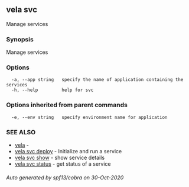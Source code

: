 ## vela svc

Manage services

### Synopsis

Manage services

### Options

```
  -a, --app string   specify the name of application containing the services
  -h, --help         help for svc
```

### Options inherited from parent commands

```
  -e, --env string   specify environment name for application
```

### SEE ALSO

* [vela](vela.md)	 - 
* [vela svc deploy](vela_svc_deploy.md)	 - Initialize and run a service
* [vela svc show](vela_svc_show.md)	 - show service details
* [vela svc status](vela_svc_status.md)	 - get status of a service

###### Auto generated by spf13/cobra on 30-Oct-2020
